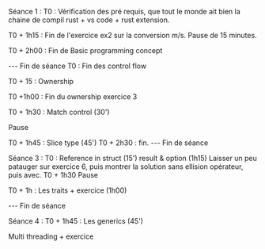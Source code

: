 Séance 1 : 
T0 :
Vérification des pré requis, que tout le monde ait bien la chaine de compil rust + vs code + rust extension.

T0 + 1h15 : Fin de l'exercice ex2 sur la conversion m/s. Pause de 15 minutes.

T0 + 2h00 : Fin de Basic programming concept

--- Fin de séance
T0 : Fin des control flow

T0 + 15 : Ownership

T0 +1h00 : Fin du ownership exercice 3

T0 + 1h30 : Match control (30')

Pause

T0 + 1h45 : Slice type (45')
T0 + 2h30 : fin.
--- Fin de séance

Séance 3 : 
T0 : Reference in struct (15')
result & option (1h15)
Laisser un peu patauger sur exercice 6, puis montrer la solution sans ellision opérateur, puis avec.
T0 + 1h30 Pause

T0 + 1h : Les traits + exercice (1h00)

--- Fin de séance

Séance 4 : 
T0 + 1h45 : Les generics (45')

Multi threading + exercice

